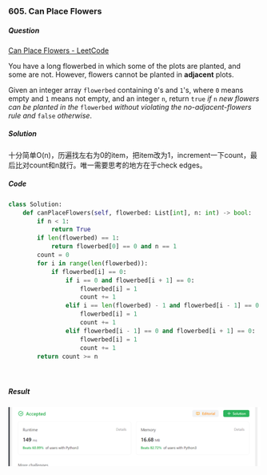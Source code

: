 ### 605. Can Place Flowers

##### Question

[Can Place Flowers - LeetCode](https://leetcode.com/problems/can-place-flowers/description/?envType=study-plan-v2&envId=leetcode-75)

You have a long flowerbed in which some of the plots are planted, and some are not. However, flowers cannot be planted in **adjacent** plots.

Given an integer array `flowerbed` containing `0`'s and `1`'s, where `0` means empty and `1` means not empty, and an integer `n`, return `true` *if* `n` *new flowers can be planted in the* `flowerbed` *without violating the no-adjacent-flowers rule and* `false` *otherwise*.



##### Solution

十分简单O(n)，历遍找左右为0的item，把item改为1，increment一下count，最后比对count和n就行。唯一需要思考的地方在于check edges。

##### Code

```python
class Solution:
    def canPlaceFlowers(self, flowerbed: List[int], n: int) -> bool:
        if n < 1:
            return True
        if len(flowerbed) == 1:
            return flowerbed[0] == 0 and n == 1  
        count = 0
        for i in range(len(flowerbed)):
            if flowerbed[i] == 0:
                if i == 0 and flowerbed[i + 1] == 0:
                    flowerbed[i] = 1
                    count += 1
                elif i == len(flowerbed) - 1 and flowerbed[i - 1] == 0:
                    flowerbed[i] = 1
                    count += 1
                elif flowerbed[i - 1] == 0 and flowerbed[i + 1] == 0:
                    flowerbed[i] = 1
                    count += 1
        return count >= n 

            
```



##### Result

![image-20230929225532668](./assets/image-20230929225532668.png)